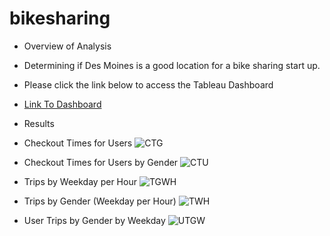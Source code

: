 # bikesharing

 - Overview of Analysis 
 - Determining if Des Moines is a good location for a bike sharing start up.
 
 - Please click the link below to access the Tableau Dashboard
 
  - [Link To Dashboard](https://public.tableau.com/app/profile/robert.pearson/viz/NYC_Citibike_Challenge_16768579697200/UserTripsbyGenderbyWeekday)
 
 - Results
 
  
 
 - Checkout Times for Users
 ![CTG](https://user-images.githubusercontent.com/113808332/220818882-85afd885-72ad-4b5c-8a39-937fc66b13cb.png)

 
 
 
 - Checkout Times for Users by Gender
 ![CTU](https://user-images.githubusercontent.com/113808332/220818904-3f35bd97-53e5-496c-8386-ba8c2ee034b9.png)

 
 
 
 - Trips by Weekday per Hour
 ![TGWH](https://user-images.githubusercontent.com/113808332/220818946-fe9214e5-74f6-4726-979d-8753c46509b7.png)

 
 
 
 - Trips by Gender  (Weekday per Hour)
 ![TWH](https://user-images.githubusercontent.com/113808332/220818960-fe8ca375-28e7-473e-b4a7-322c9dea51c3.png)

 
 
 
 - User Trips by Gender by Weekday
 ![UTGW](https://user-images.githubusercontent.com/113808332/220818977-920513ef-c1dc-4a76-add7-1306e292529c.png)


